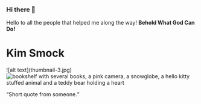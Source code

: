 ### Hi there 👋
Hello to all the people that helped me along the way! <strong>Behold What God Can Do!</strong>
<h1>Kim Smock</h1>
![alt text](thumbnail-3.jpg)
<img src="https://images.unsplash.com/photo-1640746122834-ea181d0dcedd?crop=entropy&cs=srgb&fm=jpg&ixid=MnwxNDU4OXwwfDF8cmFuZG9tfHx8fHx8fHx8MTY0MTA3NDM5NQ&ixlib=rb-1.2.1&q=85" alt = 
"bookshelf with several books, a pink camera, a snowglobe, a hello kitty stuffed animal and a teddy bear holding a heart">
    <p><q>Short quote from someone.</q></p>  
<!--
**kos3150/kos3150** is a ✨ _special_ ✨ repository because its `README.md` (this file) appears on your GitHub profile.

Here are some ideas to get you started:

- 🔭 I’m currently working on ...
- 🌱 I’m currently learning ...
- 👯 I’m looking to collaborate on ...
- 🤔 I’m looking for help with ...
- 💬 Ask me about ...
- 📫 How to reach me: ...
- 😄 Pronouns: ...
- ⚡ Fun fact: ...
-->
